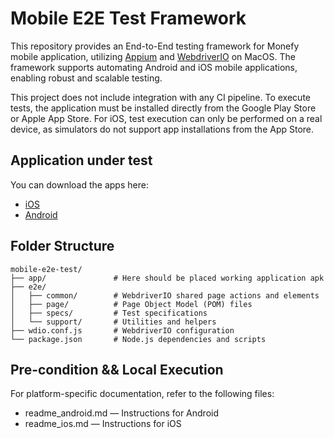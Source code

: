# Mobile E2E Test Framework

This repository provides an End-to-End testing framework for Monefy mobile application, utilizing [Appium](http://appium.io/docs/en/latest/) and [WebdriverIO](https://webdriver.io) on MacOS. The framework supports automating Android and iOS mobile applications, enabling robust and scalable testing.

This project does not include integration with any CI pipeline. To execute tests, the application must be installed directly from the Google Play Store or Apple App Store. For iOS, test execution can only be performed on a real device, as simulators do not support app installations from the App Store.

## Application under test

You can download the apps here:
- [iOS](https://itunes.apple.com/us/app/monefy-money-manager/id1212024409?)
- [Android](https://play.google.com/store/apps/details?id=com.monefy.app.lite)

## Folder Structure

```
mobile-e2e-test/
├── app/               # Here should be placed working application apk
├── e2e/
│   ├── common/        # WebdriverIO shared page actions and elements
│   ├── page/          # Page Object Model (POM) files
│   ├── specs/         # Test specifications
│   └── support/       # Utilities and helpers
├── wdio.conf.js       # WebdriverIO configuration
└── package.json       # Node.js dependencies and scripts
```

## Pre-condition && Local Execution 

For platform-specific documentation, refer to the following files:
- readme_android.md — Instructions for Android
- readme_ios.md — Instructions for iOS
